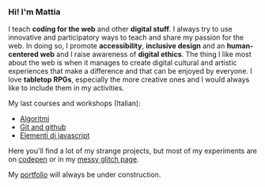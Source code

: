 ### Hi! I'm Mattia

I teach **coding for the web** and other **digital stuff**. I always try to use innovative and participatory ways to teach and share my passion for the web. In doing so, I promote **accessibility**, **inclusive design** and an **human-centered web** and I raise awareness of **digital ethics**. The thing I like most about the web is when it manages to create digital cultural and artistic experiences that make a difference and that can be enjoyed by everyone. I love **tabletop RPGs**, especially the more creative ones and I would always like to include them in my activities.  

My last courses and workshops (Italian):
+ [Algoritmi](https://github.com/lichfolky/corso-algoritmi-2023)
+ [Git and github](https://github.com/lichfolky/corso-git-2023)
+ [Elementi di javascript](https://github.com/lichfolky/elementi-js-2022)

Here you'll find a lot of my strange projects, but most of my experiments are on [codepen](https://codepen.io/lichfolky) or in my [messy glitch page](https://glitch.com/@lichfolky).

My [portfolio](http://lichfolky.github.io) will always be under construction.
